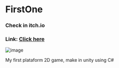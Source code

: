 # FirstOne

<h3>Check in itch.io</h3>
<h3>Link: <a href="">Click here</a></h3>

![image](https://user-images.githubusercontent.com/95230723/180573058-3acdf8d5-99c0-4da5-b8c4-d9a594ed3254.png)

My first plataform 2D game, make in unity using C#
